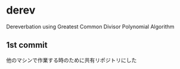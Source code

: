 # derev
Dereverbation using Greatest Common Divisor Polynomial Algorithm

## 1st commit
他のマシンで作業する時のために共有リポジトリにした
